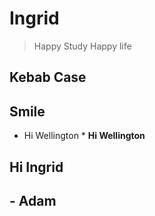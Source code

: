 # Ingrid
> Happy Study
> Happy life
## Kebab Case
## Smile
* Hi Wellington *
__Hi Wellington__
## Hi Ingrid
## - Adam

